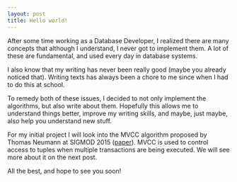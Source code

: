 ```yaml
---
layout: post
title: Hello world!
---
```


After some time working as a Database Developer, I realized there are many concepts that although I understand, I never got to implement them.
A lot of these are fundamental, and used every day in database systems.

I also know that my writing has never been really good (maybe you already noticed that). Writing texts has always been a chore to me since when I had to do this at school.

To remedy both of these issues, I decided to not only implement the algorithms, but also write about them. Hopefully this allows me to understand things better, improve my writing skills, and maybe, just maybe, also help you understand new stuff.

For my initial project I will look into the MVCC algorithm proposed by Thomas Neumann at SIGMOD 2015 ([paper](https://db.in.tum.de/~muehlbau/papers/mvcc.pdf)). MVCC is used to control access to tuples when multiple transactions are being executed. We will see more about it on the next post.

All the best, and hope to see you soon!

<!-- Next you can update your site name, avatar and other options using the _config.yml file in the root of your repository (shown below).

![_config.yml]({{ site.baseurl }}/images/config.png)

The easiest way to make your first post is to edit this one. Go into /_posts/ and update the Hello World markdown file. For more instructions head over to the [Jekyll Now repository](https://github.com/barryclark/jekyll-now) on GitHub. -->